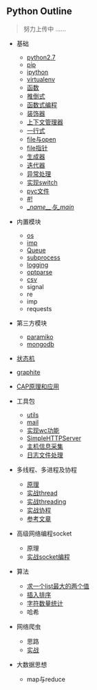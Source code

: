 ## Python Outline
> 努力上传中 ......

- 基础
    -  [python2.7](./basic/python2.7.md)
    -  [pip](./basic/pip.md)
    -  [ipython](./basic/ipython.md)
    -  [virtualenv](./basic/virtualenv_doc.md)
    -  [函数](./basic/function_doc.md)
    -  [推倒式](./basic/analytical_doc.md)
    -  [函数式编程](./basic/function_program_doc.md)
    -  [装饰器](./basic/decorate_doc.md)
    -  [上下文管理器](./basic/context_manager_doc.md)
    -  [一行式](./basic/oneline_doc.md)
    -  [file与open](./basic/file.md)
    -  [file指针](./basic/file_pos_doc.md)
    -  [生成器](./basic/generator_doc.md)
    -  [迭代器](./basic/iterators_doc.md)
    -  [异常处理](./basic/exception_doc.md)
    -  [实现switch](./basic/switch_doc.md)
    -  [pyc文件](./basic/pyc_doc.md)
    -  [#!](./basic/shebang_doc.md)
    -  [\__name__与\__main__](./basic/name_main_doc.md)

- 内置模块
    - [os](./builtin_module/os_doc.md)
    - [imp](./builtin_module/imp_doc.md)
    - [Queue](./builtin_module/queue_doc.md)
    - [subprocess](./builtin_module/subprocess_doc.md)
    - [logging](./builtin_module/logging_doc.md)
    - [optparse](http://467754239.blog.51cto.com/4878013/1619323)
    - [csv](./builtin_module/csv_doc.md)
    - signal
    - re 
    - imp
    - requests

- 第三方模块
    - [paramiko](http://467754239.blog.51cto.com/4878013/1619166)
    - [mongodb](http://467754239.blog.51cto.com/4878013/1692088)

- [状态机](./state_machine/doc_01.md)

- [graphite](http://467754239.blog.51cto.com/4878013/1626736)

- [CAP原理和应用](./cap/cap_doc.md)

- 工具包
    - [utils](./tools/db_utils)
    - [mail](./tools/mail)
    - [实现wc功能](./tools/wc_doc.md)
    - [SimpleHTTPServer](https://docs.python.org/2/library/simplehttpserver.html)
    - [主机信息采集](./tools/moniItems_doc.md)
    - [日志文件处理](./tools/handle_log.md)

- 多线程、多进程及协程 
    - [原理](./concurrent_programming/principle.md)
    - [实战thread](./concurrent_programming/thread.md)
    - [实战threading](./concurrent_programming/threading.md)
    - [实战协程](./concurrent_programming/gevent.md) 
    - [参考文章](./concurrent_programming/reference_doc.md)

- 高级网络编程socket
    -  原理
    -  [实战socket编程](./socket/socket_doc.md)

- 算法 
    -  [求一个list最大的两个值](./algorithm/list_sort.md)
    -  [插入排序](./algorithm/insert_sorted_doc.md)
    -  [字符数量统计](./algorithm/wc_letter_doc.md)
    -  哈希

- 网络爬虫
    - 思路
    - [实战](./web_spider/web_spider_doc.md)

- 大数据思想 
    -  map与reduce

